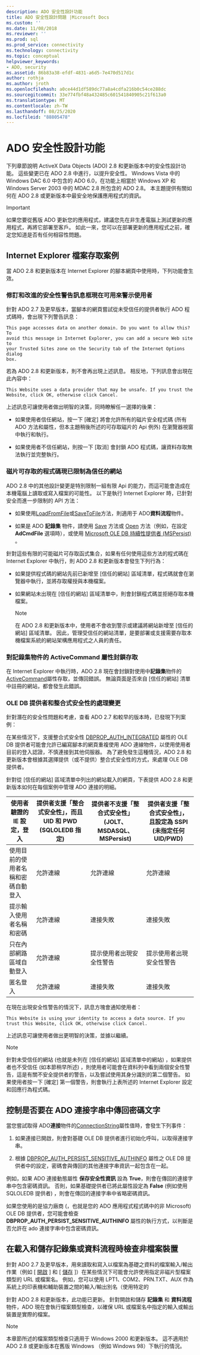 ```yaml
---
description: ADO 安全性設計功能
title: ADO 安全性設計問題 |Microsoft Docs
ms.custom: ''
ms.date: 11/08/2018
ms.reviewer: ''
ms.prod: sql
ms.prod_service: connectivity
ms.technology: connectivity
ms.topic: conceptual
helpviewer_keywords:
- ADO, security
ms.assetid: 86b83a38-efdf-4831-a6d5-7e470d517d1c
author: rothja
ms.author: jroth
ms.openlocfilehash: a0ce44d1df589dc77a8a4cdfa216b0c54ce288dc
ms.sourcegitcommit: 33e774fbf48a432485c601541840905c21f613a0
ms.translationtype: MT
ms.contentlocale: zh-TW
ms.lasthandoff: 08/25/2020
ms.locfileid: "88805478"
---
```

# <a name="ado-security-design-features"></a>ADO 安全性設計功能
下列章節說明 ActiveX Data Objects (ADO) 2.8 和更新版本中的安全性設計功能。 這些變更已在 ADO 2.8 中進行，以提升安全性。 Windows Vista 中的 Windows DAC 6.0 中包含的 ADO 6.0，在功能上相當於 Windows XP 和 Windows Server 2003 中的 MDAC 2.8 所包含的 ADO 2.8。 本主題提供有關如何在 ADO 2.8 或更新版本中最安全地保護應用程式的資訊。

> [!IMPORTANT]
>  如果您要從舊版 ADO 更新您的應用程式，建議您先在非生產電腦上測試更新的應用程式，再將它部署至客戶。 如此一來，您可以在部署更新的應用程式之前，確定您知道是否有任何相容性問題。

## <a name="internet-explorer-file-access-scenarios"></a>Internet Explorer 檔案存取案例
 當 ADO 2.8 和更新版本在 Internet Explorer 的腳本網頁中使用時，下列功能會生效。

### <a name="revised-and-improved-security-warning-message-box-now-used-to-alert-users"></a>修訂和改進的安全性警告訊息框現在可用來警示使用者
 針對 ADO 2.7 及更早版本，當腳本的網頁嘗試從未受信任的提供者執行 ADO 程式碼時，會出現下列警告訊息：

```console
This page accesses data on another domain. Do you want to allow this? To
avoid this message in Internet Explorer, you can add a secure Web site to
your Trusted Sites zone on the Security tab of the Internet Options dialog
box.
```

 若為 ADO 2.8 和更新版本，則不會再出現上述訊息。 相反地，下列訊息會出現在此內容中：

```console
This Website uses a data provider that may be unsafe. If you trust the
Website, click OK, otherwise click Cancel.
```

 上述訊息可讓使用者做出明智的決策，同時瞭解任一選擇的後果：

-   如果使用者信任網站，按一下 [確定] 將會允許所有的磁片安全程式碼 (所有 ADO 方法和屬性，但本主題稍後所述的可存取磁片的 Api 例外) 在瀏覽器視窗中執行和執行。

-   如果使用者不信任網站，則按一下 [取消] 會封鎖 ADO 程式碼，讓資料存取無法執行並完整執行。

### <a name="disk-accessible-code-limited-now-to-trusted-sites"></a>磁片可存取的程式碼現已限制為信任的網站
 ADO 2.8 中的其他設計變更是特別限制一組有限 Api 的能力，而這可能會造成在本機電腦上讀取或寫入檔案的可能性。 以下是執行 Internet Explorer 時，已針對安全而進一步限制的 API 方法：

-   如果使用[LoadFromFile](../reference/ado-api/loadfromfile-method-ado.md)或[SaveToFile](../reference/ado-api/savetofile-method.md)方法，則適用于 ADO**資料流程**物件。

-   如果是 ADO **記錄集** 物件，請使用 [Save](../reference/ado-api/save-method.md) 方法或 [Open](../reference/ado-api/open-method-ado-recordset.md) 方法（例如，在設定 **AdCmdFile** 選項時），或使用 [Microsoft OLE DB 持續性提供者 (MSPersist) ](./appendixes/microsoft-ole-db-persistence-provider-ado-service-provider.md) 。

 針對這些有限的可能磁片可存取函式集合，如果有任何使用這些方法的程式碼在 Internet Explorer 中執行，則 ADO 2.8 和更新版本會發生下列行為：

-   如果提供程式碼的網站先前已新增至 [信任的網站] 區域清單，程式碼就會在瀏覽器中執行，並將存取權授與本機檔案。

-   如果網站未出現在 [信任的網站] 區域清單中，則會封鎖程式碼並拒絕存取本機檔案。

    > [!NOTE]
    >  在 ADO 2.8 和更新版本中，使用者不會收到警示或建議將網站新增至 [信任的網站] 區域清單。 因此，管理受信任的網站清單，是要部署或支援需要存取本機檔案系統的網站架構應用程式之人員的責任。

### <a name="access-blocked-to-the-activecommand-property-on-recordset-objects"></a>對記錄集物件的 ActiveCommand 屬性封鎖存取
 在 Internet Explorer 中執行時，ADO 2.8 現在會封鎖對使用中**記錄集**物件的[ActiveCommand](../reference/ado-api/activecommand-property-ado.md)屬性存取，並傳回錯誤。 無論頁面是否來自 [信任的網站] 清單中註冊的網站，都會發生此錯誤。

### <a name="changes-in-handling-for-ole-db-providers-and-integrated-security"></a>OLE DB 提供者和整合式安全性的處理變更
 針對潛在的安全性問題和考慮，查看 ADO 2.7 和較早的版本時，已發現下列案例：

 在某些情況下，支援整合式安全性 [DBPROP_AUTH_INTEGRATED](/previous-versions/windows/desktop/ms712973(v=vs.85)) 屬性的 OLE DB 提供者可能會允許已編寫腳本的網頁重複使用 ADO 連線物件，以使用使用者目前的登入認證，不慎連接到其他伺服器。 為了避免發生這種情況，ADO 2.8 和更新版本會根據其選擇提供（或不提供）整合式安全性的方式，來處理 OLE DB 提供者。

 針對從 [信任的網站] 區域清單中列出的網站載入的網頁，下表提供 ADO 2.8 和更新版本如何在每個案例中管理 ADO 連接的明細。

|使用者驗證的 IE 設定，登入|提供者支援「整合式安全性」，而且 UID 和 PWD (SQLOLEDB 指定) |提供者不支援「整合式安全性」 (JOLT、MSDASQL、MSPersist) |提供者支援「整合式安全性」，且設定為 SSPI (未指定任何 UID/PWD) |
|------------------------------------------------|----------------------------------------------------------------------------------------|----------------------------------------------------------------------------------|-------------------------------------------------------------------------------------------------|
|使用目前的使用者名稱和密碼自動登入|允許連線|允許連線|允許連線|
|提示輸入使用者名稱和密碼|允許連線|連接失敗|連接失敗|
|只在內部網路區域自動登入|允許連線|提示使用者出現安全性警告|提示使用者出現安全性警告|
|匿名登入|允許連線|連接失敗|連接失敗|

 在現在出現安全性警告的情況下，訊息方塊會通知使用者：

```console
This Website is using your identity to access a data source. If you trust this Website, click OK, otherwise click Cancel.
```

 上述訊息可讓使用者做出更明智的決策，並據以繼續。

> [!NOTE]
>  針對未受信任的網站 (也就是未列在 [信任的網站] 區域清單中的網站) ，如果提供者也不受信任 (如本節稍早所述) ，則使用者可能會在資料列中看到兩個安全性警告，這是有關不安全提供者的警告，以及嘗試使用其身分識別的第二個警告。 如果使用者按一下 [確定] 第一個警告，則會執行上表所述的 Internet Explorer 設定和回應行為程式碼。

## <a name="controlling-whether-password-text-is-returned-in-ado-connection-strings"></a>控制是否要在 ADO 連接字串中傳回密碼文字
 當您嘗試取得 ADO**連接**物件的[ConnectionString](../reference/ado-api/connectionstring-property-ado.md)屬性值時，會發生下列事件：

1.  如果連接已開啟，則會對基礎 OLE DB 提供者進行初始化呼叫，以取得連接字串。

2.  根據 [DBPROP_AUTH_PERSIST_SENSITIVE_AUTHINFO](/previous-versions/windows/desktop/ms714905(v=vs.85)) 屬性之 OLE DB 提供者中的設定，密碼會與傳回的其他連接字串資訊一起包含在一起。

 例如，如果 ADO 連接動態屬性 **保存安全性資訊** 設為 **True**，則會在傳回的連接字串中包含密碼資訊。 否則，如果基礎提供者已將此屬性設定為 **False** (例如使用 SQLOLEDB 提供者) ，則會在傳回的連接字串中省略密碼資訊。

 如果您使用的是協力廠商 (，也就是您的 ADO 應用程式程式碼中的非 Microsoft) OLE DB 提供者，您可能會檢查 **DBPROP_AUTH_PERSIST_SENSITIVE_AUTHINFO** 屬性的執行方式，以判斷是否允許在 ado 連接字串中包含密碼資訊。

## <a name="checking-for-non-file-devices-when-loading-and-saving-recordsets-or-streams"></a>在載入和儲存記錄集或資料流程時檢查非檔案裝置
 針對 ADO 2.7 及更早版本，用來讀取和寫入以檔案為基礎之資料的檔案輸入/輸出作業（例如 [ [開啟](../reference/ado-api/open-method-ado-recordset.md) ] 和 [ [儲存](../reference/ado-api/save-method.md) ]）在某些情況下可能會允許使用指定非磁片型檔案類型的 URL 或檔案名。 例如，您可以使用 LPT1、COM2、PRN.TXT、AUX 作為系統上的印表機和輔助裝置之間的輸入/輸出別名（使用特定的

 針對 ADO 2.8 和更新版本，此功能已更新。 針對開啟和儲存 **記錄集** 和 **資料流程** 物件，ADO 現在會執行檔案類型檢查，以確保 URL 或檔案名中指定的輸入或輸出裝置是實際的檔案。

> [!NOTE]
>  本章節所述的檔案類型檢查只適用于 Windows 2000 和更新版本。 這不適用於 ADO 2.8 或更新版本在舊版 Windows （例如 Windows 98）下執行的情況。